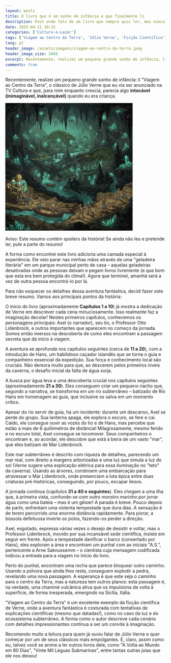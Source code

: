 ```yaml
---
layout: posts
title: O livro que é um sonho de infância e que finalmente li
description: Post onde falo de um livro que sempre quis ler, mas nunca tive oportunidade.
date: 2025-04-21 10:15
categories: ['Cultura-e-Lazer']
tags: ['Viagem ao Centro da Terra', 'Júlio Verne', 'Ficção Científica', 'Aventura', 'Clássico da Literatura', 'Resumo de Livro', 'Sonho de Infância', 'Geladeira Literária', 'Exploração Subterrânea', 'resumo', 'classico', 'ficao-cientifica']
lang: pt
header_image: /assets/imagens/viagem-ao-centro-da-terra.jpeg
header_image_size: 2048
excerpt: Recentemente, realizei um pequeno grande sonho de infância; li "Viagem ao Centro da Terra", o clá...
comments: true
---
```


Recentemente, realizei um pequeno grande sonho de infância: li "Viagem ao Centro da Terra", o clássico de Júlio Verne que eu via ser anunciado na TV Cultura e que, para mim enquanto crescia, parecia algo **intocável (inimaginável, inalcançável)** quando eu era criança.

<img loading='lazy' src="/assets/imagens/viagem-ao-centro-da-terra.jpeg" alt="O sonho de infância que finalmente li" width="400" height="400">

Aviso: Este resumo contém spoilers da história! Se ainda não leu e pretende ler, pule a parte do resumo!

A forma como encontrei este livro adiciona uma camada especial à experiência. Ele veio parar nas minhas mãos através de uma "geladeira literária" em um parque municipal perto de casa – aquelas geladeiras desativadas onde as pessoas deixam e pegam livros livremente (e que bom que esta era bem protegida do clima!). Agora que terminei, amanhã será a vez de outra pessoa encontrá-lo por lá.

Para não esquecer os detalhes dessa aventura fantástica, decidi fazer este breve resumo. Vamos aos principais pontos da história:

O início do livro (aproximadamente **Capítulos 1 a 10**) já mostra a dedicação de Verne em descrever cada cena minuciosamente. Isso realmente faz a imaginação decolar! Nestes primeiros capítulos, conhecemos os personagens principais: Axel (o narrador), seu tio, o Professor Otto Lidenbrock, e outros importantes que aparecem no começo da jornada. Somos então imersos na descoberta de como eles encontram a passagem secreta que dá início à viagem.

A aventura se aprofunda nos capítulos seguintes (cerca de **11 a 20**), com a introdução de Hans, um habilidoso caçador islandês que se torna o guia e companheiro essencial da expedição. Sua força e conhecimento local são cruciais. Não demora muito para que, ao descerem pelos primeiros níveis da caverna, o desafio inicial da falta de água surja.

A busca por água leva a uma descoberta crucial nos capítulos seguintes (aproximadamente **21 a 30**). Eles conseguem criar um pequeno riacho que, segundo a narrativa, se transforma em um rio subterrâneo – batizado de Rio Hans em homenagem ao guia, que inclusive os salva em um momento crítico.

Apesar do rio servir de guia, há um incidente: durante um descanso, Axel se perde do grupo. Sua lanterna apaga, ele explora o escuro, se fere e cai. Caído, ele consegue ouvir as vozes do tio e de Hans, mas percebe que estão a mais de 6 quilômetros de distância! Milagrosamente, mesmo ferido e no escuro total, Axel consegue se locomover. Seus companheiros o encontram e, ao acordar, ele descobre que está à beira de um vasto "mar", que eles batizam de Mar Lidenbrock.

Este mar subterrâneo é descrito com riqueza de detalhes, parecendo um mar real, com direito a margens arborizadas e uma luz que simula a luz do sol (Verne sugere uma explicação elétrica para essa iluminação no "teto" da caverna). Usando as árvores, constroem uma embarcação para atravessar o Mar Lidenbrock, onde presenciam a luta épica entre duas criaturas pré-históricas, conseguindo, por pouco, escapar ilesos.

A jornada continua (capítulos **31 a 40 e seguintes**). Eles chegam a uma ilha que, à primeira vista, confunde-se com outro monstro marinho por jorrar água como uma baleia – mas é um gêiser! A parada é breve. Pouco depois de partir, enfrentam uma violenta tempestade que dura dias. A sensação é de terem percorrido uma enorme distância rapidamente. Para piorar, a bússola defeituosa inverte os polos, fazendo-os perder a direção.

Axel, esgotado, expressa várias vezes o desejo de desistir e voltar, mas o Professor Lidenbrock, movido por sua incansável sede científica, insiste em seguir em frente. Após a tempestade danificar o barco (consertado por Hans), eles exploram a área e encontram um punhal com as iniciais "A.S.", pertencente a Arne Saknussemm – o cientista cuja mensagem codificada indicou a entrada para a viagem no início do livro.

Perto do punhal, encontram uma rocha que parece bloquear outro caminho. Usando a pólvora que ainda lhes resta, conseguem explodir a pedra, revelando uma nova passagem. A esperança é que este seja o caminho para o centro da Terra, mas a natureza tem outros planos: esta passagem é, na verdade, uma chaminé vulcânica ativa que os impulsiona de volta à superfície, de forma inesperada, emergindo na Sicília, Itália.

"Viagem ao Centro da Terra" é um excelente exemplo da ficção científica de Verne, onde a aventura fantástica é costurada com tentativas de explicações científicas (mesmo que datadas!), como no caso da luz e do ecossistema subterrâneo. A forma como o autor descreve cada cenário com detalhes impressionantes continua a ser um convite à imaginação.

Recomendo muito a leitura para quem já ouviu falar de Júlio Verne e quer começar por um de seus clássicos mais empolgantes. E, claro, assim como eu, talvez você se anime a ler outros livros dele, como "A Volta ao Mundo em 80 Dias", "Vinte Mil Léguas Submarinas", entre tantas outras joias que ele nos deixou!
